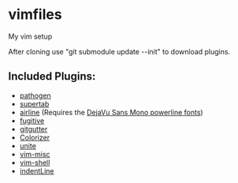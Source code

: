 # vimfiles
My vim setup

After cloning use "git submodule update --init" to download plugins.

## Included Plugins:
* [pathogen](https://github.com/tpope/vim-pathogen)
* [supertab](https://github.com/ervandew/supertab)
* [airline](https://github.com/bling/vim-airline) (Requires the [DejaVu Sans Mono powerline fonts](https://github.com/powerline/fonts/tree/master/DejaVuSansMono))
* [fugitive](https://github.com/tpope/vim-fugitive)
* [gitgutter](https://github.com/airblade/vim-gitgutter)
* [Colorizer](https://github.com/chrisbra/Colorizer)
* [unite](https://github.com/Shougo/unite.vim)
* [vim-misc](https://github.com/xolox/vim-misc)
* [vim-shell](https://github.com/xolox/vim-shell)
* [indentLine](https://github.com/Yggdroot/indentLine)
